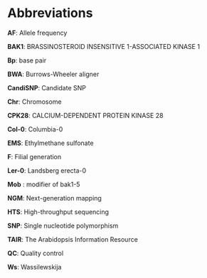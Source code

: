 Abbreviations
===

**AF**: Allele frequency

**BAK1**: BRASSINOSTEROID INSENSITIVE 1-ASSOCIATED KINASE 1

**Bp**: base pair

**BWA**: Burrows-Wheeler aligner

**CandiSNP**: Candidate SNP

**Chr**: Chromosome

**CPK28**: CALCIUM-DEPENDENT PROTEIN KINASE 28

**Col-0**: Columbia-0

**EMS**: Ethylmethane sulfonate

**F**: Filial generation

**Ler-0**: Landsberg erecta-0

**Mob** : modifier of bak1-5

**NGM**: Next-generation mapping

**HTS**: High-throughput sequencing

**SNP**: Single nucleotide polymorphism

**TAIR**: The Arabidopsis Information Resource

**QC**: Quality control

**Ws**: Wassilewskija